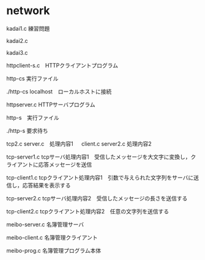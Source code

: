 # network

kadai1.c 練習問題

kadai2.c

kadai3.c

httpclient-s.c　HTTPクライアントプログラム

http-cs 実行ファイル

./http-cs localhost　ローカルホストに接続

httpserver.c HTTPサーバプログラム

http-s　実行ファイル

./http-s 要求待ち

tcp2.c server.c　処理内容1
　
client.c server2.c 処理内容2

tcp-server1.c tcpサーバ処理内容1　受信したメッセージを大文字に変換し，クライアントに応答メッセージを送信

tcp-client1.c tcpクライアント処理内容1　引数で与えられた文字列をサーバに送信し，応答結果を表示する

tcp-server2.c tcpサーバ処理内容2　受信したメッセージの長さを送信する

tcp-client2.c tcpクライアント処理内容2　任意の文字列を送信する

meibo-server.c 名簿管理サーバ

meibo-client.c 名簿管理クライアント

meibo-prog.c 名簿管理プログラム本体

